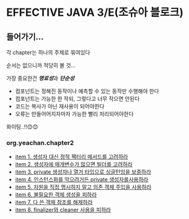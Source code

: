# EFFECTIVE JAVA 3/E(조슈아 블로크)


## 들어가기...

각 chapter는 하나의 주제로 묶여있다

순서는 없으니까 적당히 볼 것...

가장 중요한건 ***명료성***과 ***단순성***

- 컴포넌트는 정해진 동작이나 예측할 수 있는 동작만 수행해야 한다
- 컴포넌트는 가능한 한 작되, 그렇다고 너무 작으면 안된다
- 코드는 복사가 아닌 재사용이 되어야한다
- 오류는 만들어어지자마자 가능한 빨리 처리되어야한다

화이팅..!!😊😊

### org.yeachan.chapter2
- [item 1. 생성자 대신 정적 팩터리 메서드를 고려하라](/src/main/org.yeachan.chapter2/item1)
- [item 2. 생성자에 매개변수가 많으면 빌더를 고려하라](/src/main/org.yeachan.chapter2/item2)
- [item 3. private 생성자나 열거 타입으로 싱글턴임을 보증하라](/src/main/org.yeachan.chapter2/item3)
- [item 4. 인스턴스화를 막으려거든 private 생성자를사용하라](/src/main/org.yeachan.chapter2/item4)
- [item 5. 자원을 직접 명시하지 말고 의존 객체 주입을 사용하라](/src/main/org.yeachan.chapter2/item5)
- [item 6. 불필요한 객체 생성을 피하라](/src/main/org.yeachan.chapter2/item6)
- [item 7. 다 쓴 객체 참조를 해제하라](/src/main/org.yeachan.chapter2/item7)
- [item 8. finalizer와 cleaner 사용을 피하라](/src/main/org.yeachan.chapter2/item8)
